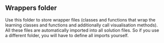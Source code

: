 ## Wrappers folder


Use this folder to store wrapper files (classes and functions that wrap the learning classes and functions 
and additionally call visualisation methods). All these files are automatically imported into all solution files. 
So if you use a different folder, you will have to define all imports yourself.
